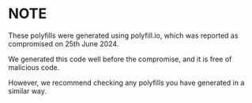 # NOTE

These polyfills were generated using polyfill.io, which was reported as compromised on 25th June 2024.

We generated this code well before the compromise, and it is free of malicious code.

However, we recommend checking any polyfills you have generated in a similar way.